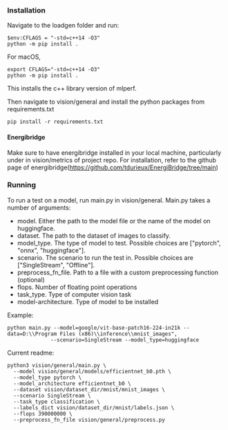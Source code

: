 ### Installation

Navigate to the loadgen folder and run:

```console
$env:CFLAGS = "-std=c++14 -O3"
python -m pip install .
```
For macOS, 
```console
export CFLAGS="-std=c++14 -O3"
python -m pip install .
```

This installs the c++ library version of mlperf.

Then navigate to vision/general and install the python packages from requirements.txt

```console
pip install -r requirements.txt
```
#### Energibridge
Make sure to have energibridge installed in your local machine, particularly under in vision/metrics of project repo. For installation, refer to the github page of energibridge(https://github.com/tdurieux/EnergiBridge/tree/main)

### Running

To run a test on a model, run main.py in vision/general. Main.py takes a number of arguments:

- model. Either the path to the model file or the name of the model on huggingface.
- dataset. The path to the dataset of images to classify.
- model_type. The type of model to test. Possible choices are ["pytorch", "onnx", "huggingface"].
- scenario. The scenario to run the test in. Possible choices are ["SingleStream", "Offline"].
- preprocess_fn_file. Path to a file with a custom preprocessing function (optional)
- flops. Number of floating point operations 
- task_type. Type of computer vision task
- model-architecture. Type of model to be installed

Example:

```console
python main.py --model=google/vit-base-patch16-224-in21k --data=D:\\Program Files (x86)\\inference\\mnist_images",
              --scenario=SingleStream --model_type=huggingface
```
Current readme:
```console
python3 vision/general/main.py \                             
  --model vision/general/models/efficientnet_b0.pth \
  --model_type pytorch \
  --model_architecture efficientnet_b0 \
  --dataset vision/dataset_dir/mnist/mnist_images \
  --scenario SingleStream \
  --task_type classification \
  --labels_dict vision/dataset_dir/mnist/labels.json \
  --flops 390000000 \
  --preprocess_fn_file vision/general/preprocess.py
```